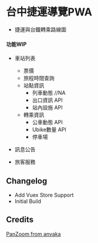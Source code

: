 # 台中捷運導覽PWA

+ 捷運與台鐵轉乘路線圖

#### 功能WIP
+ 車站列表
  * 票價 
  * 旅程時間查詢
  * 站點資訊
    - 列車動態 //NA
    - 出口資訊 API
    - 站內設施 API
  * 轉乘資訊
    - 公車動態 API
    - Ubike數量 API
    - 停車場   

+ 訊息公告

+ 旅客服務

## Changelog
+ Add Vuex Store Support 
+ Initial Build 

## Credits

[PanZoom from anvaka](https://github.com/anvaka/panzoom)
